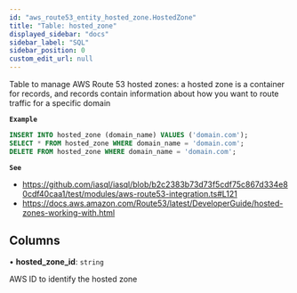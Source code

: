 ```yaml
---
id: "aws_route53_entity_hosted_zone.HostedZone"
title: "Table: hosted_zone"
displayed_sidebar: "docs"
sidebar_label: "SQL"
sidebar_position: 0
custom_edit_url: null
---
```


Table to manage AWS Route 53 hosted zones: a hosted zone is a container for records, and
records contain information about how you want to route traffic for a specific domain

**`Example`**

```sql TheButton[Manage a Hosted Zone]="Manage a Hosted Zone"
INSERT INTO hosted_zone (domain_name) VALUES ('domain.com');
SELECT * FROM hosted_zone WHERE domain_name = 'domain.com';
DELETE FROM hosted_zone WHERE domain_name = 'domain.com';
```

**`See`**

 - https://github.com/iasql/iasql/blob/b2c2383b73d73f5cdf75c867d334e80cdf40caa1/test/modules/aws-route53-integration.ts#L121
 - https://docs.aws.amazon.com/Route53/latest/DeveloperGuide/hosted-zones-working-with.html

## Columns

• **hosted\_zone\_id**: `string`

AWS ID to identify the hosted zone
